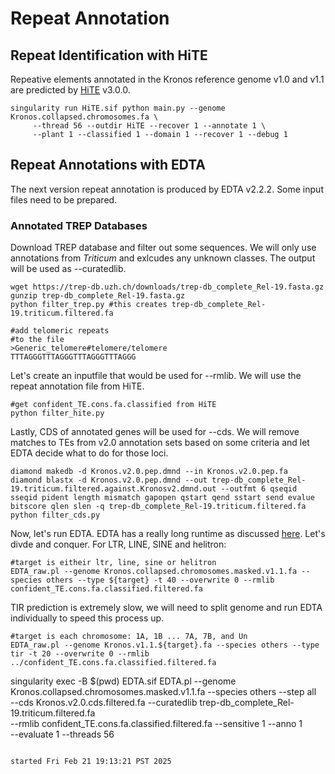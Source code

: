 # Repeat Annotation

## Repeat Identification with HiTE
Repeative elements annotated in the Kronos reference genome v1.0 and v1.1 are predicted by [HiTE](https://github.com/CSU-KangHu/HiTE) v3.0.0. 
```
singularity run HiTE.sif python main.py --genome Kronos.collapsed.chromosomes.fa \
     --thread 56 --outdir HiTE --recover 1 --annotate 1 \
     --plant 1 --classified 1 --domain 1 --recover 1 --debug 1
```

## Repeat Annotations with EDTA
The next version repeat annotation is produced by EDTA v2.2.2. Some input files need to be prepared. 

### Annotated TREP Databases 
Download TREP database and filter out some sequences. We will only use annotations from *Triticum* and exlcudes any unknown classes. The output will be used as --curatedlib.
```
wget https://trep-db.uzh.ch/downloads/trep-db_complete_Rel-19.fasta.gz
gunzip trep-db_complete_Rel-19.fasta.gz
python filter_trep.py #this creates trep-db_complete_Rel-19.triticum.filtered.fa

#add telomeric repeats
#to the file
>Generic_telomere#telomere/telomere 
TTTAGGGTTTAGGGTTTAGGGTTTAGGG
```

Let's create an inputfile that would be used for --rmlib. We will use the repeat annotation file from HiTE. 
```
#get confident_TE.cons.fa.classified from HiTE
python filter_hite.py
```

Lastly, CDS of annotated genes will be used for --cds. We will remove matches to TEs from v2.0 annotation sets based on some criteria and let EDTA decide what to do for those loci.
```
diamond makedb -d Kronos.v2.0.pep.dmnd --in Kronos.v2.0.pep.fa
diamond blastx -d Kronos.v2.0.pep.dmnd --out trep-db_complete_Rel-19.triticum.filtered.against.Kronosv2.dmnd.out --outfmt 6 qseqid sseqid pident length mismatch gapopen qstart qend sstart send evalue bitscore qlen slen -q trep-db_complete_Rel-19.triticum.filtered.fa
python filter_cds.py
```

Now, let's run EDTA. EDTA has a really long runtime as discussed [here](https://github.com/oushujun/EDTA/issues/61). Let's divde and conquer. For LTR, LINE, SINE and helitron:
```
#target is eitheir ltr, line, sine or helitron 
EDTA_raw.pl --genome Kronos.collapsed.chromosomes.masked.v1.1.fa --species others --type ${target} -t 40 --overwrite 0 --rmlib confident_TE.cons.fa.classified.filtered.fa
```

TIR prediction is extremely slow, we will need to split genome and run EDTA individually to speed this process up. 
```
#target is each chromosome: 1A, 1B ... 7A, 7B, and Un
EDTA_raw.pl --genome Kronos.v1.1.${target}.fa --species others --type tir -t 20 --overwrite 0 --rmlib ../confident_TE.cons.fa.classified.filtered.fa
```


singularity exec -B $(pwd) EDTA.sif EDTA.pl --genome Kronos.collapsed.chromosomes.masked.v1.1.fa --species others --step all \
                    --cds Kronos.v2.0.cds.filtered.fa --curatedlib trep-db_complete_Rel-19.triticum.filtered.fa \
                    --rmlib confident_TE.cons.fa.classified.filtered.fa --sensitive 1 --anno 1 \
                    --evaluate 1 --threads 56
```

started Fri Feb 21 19:13:21 PST 2025
